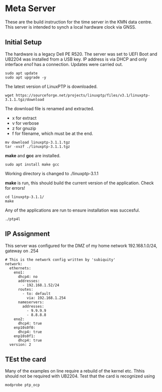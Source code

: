 # Meta Server 
These are the build instruction for the time server in the KMN data centre. 
This server is intended to synch a local hardware clock via GNSS.

## Initial Setup
The hardware is a legacy Dell PE R520. The server was set to UEFI Boot and UB2204 was installed from a USB key. IP address is via DHCP and only interface *eno1* has a connection. Updates were carried out.
```
sudo apt update
sudo apt upgrade -y
```

The latest version of LinuxPTP is downloaded.
```
wget https://sourceforge.net/projects/linuxptp/files/v3.1/linuxptp-3.1.1.tgz/download

```
The download file is renamed and extracted.
- x for extract
- v for verbose
- z for gnuzip
- f for filename, which must be at the end.
```
mv download linuxptp-3.1.1.tgz
tar -xvzf ./linuxptp-3.1.1.tgz
```
**make** and **gcc** are installed.
```
sudo apt install make gcc
```
Working directory is changed to ./linuxptp-3.1.1

**make** is run, this should build the current version of the application. Check for errors!
```
cd linuxptp-3.1.1/
make
```
Any of the applications are run to ensure installation was succesful. 
```
./ptp4l
```
## IP Assignment ##
This server was configured for the DMZ of my home network 192.168.1.0/24, gateway on .254
```
# This is the network config written by 'subiquity'
network:
  ethernets:
    eno1:
      dhcp4: no
      addresses:
        - 192.168.1.52/24
      routes:
        - to: default
          via: 192.168.1.254
      nameservers:
        addresses:
          - 9.9.9.9
          - 8.8.8.8
    eno2:
      dhcp4: true
    enp10s0f0:
      dhcp4: true
    enp10s0f1:
      dhcp4: true
  version: 2
```

## TEst the card ##
Many of the examples on line require a rebuild of the kernel etc. Thhis should not be required with UB2204. Test that the card is recognized using 

```
modprobe ptp_ocp
```
